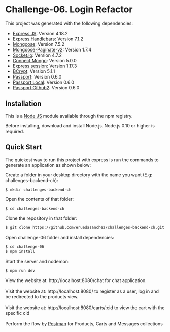 # Challenge-06. Login Refactor

This project was generated with the following dependencies: 

- [Express JS](https://github.com/expressjs/express): Version 4.18.2
- [Express Handlebars](https://github.com/express-handlebars/express-handlebars): Version 7.1.2
- [Mongoose](https://github.com/Automattic/mongoose): Version 7.5.2
- [Mongoose-Paginate-v2](https://github.com/aravindnc/mongoose-paginate-v2): Version 1.7.4  
- [Socket.io](https://github.com/socketio/socket.io): Version 4.7.2
- [Connect Mongo](https://github.com/mongodb-js/connect-mongodb-session): Version 5.0.0
- [Express session](https://github.com/expressjs/session): Version 1.17.3 
- [BCrypt](https://github.com/pyca/bcrypt): Version 5.1.1 
- [Passport](https://github.com/jaredhanson/passport): Version 0.6.0
- [Passport Local](https://github.com/jaredhanson/passport-local): Version 0.6.0
- [Passport Github2](https://github.com/passport/todos-express-password): Version 0.6.0

## Installation

This is a [Node JS](https://github.com/nodejs/node) module available through the npm registry.

Before installing, download and install Node.js. Node.js 0.10 or higher is required.

## Quick Start

The quickest way to run this project with express is run the commands to generate an application as shown below:

Create a folder in your desktop directory with the name you want (E.g: challenges-backend-ch):

```bash
$ mkdir challenges-backend-ch
```

Open the contents of that folder:

```bash
$ cd challenges-backend-ch
```

Clone the repository in that folder:

```bash
$ git clone https://github.com/eruedasanchez/challenges-backend-ch.git
```

Open challenge-06 folder and install dependencies: 

```bash
$ cd challenge-06
$ npm install
```

Start the server and nodemon:

```bash
$ npm run dev 
```

View the website at: http://localhost:8080/chat for chat application.
<br>
<br>
Visit the website at: http://localhost:8080/ to register as a user, log in and be redirected to the products view.
<br>
<br>
Visit the website at: http://localhost:8080/carts/:cid to view the cart with the specific cid 
<br>
<br>
Perform the flow by [Postman](https://www.postman.com/) for Products, Carts and Messages collections